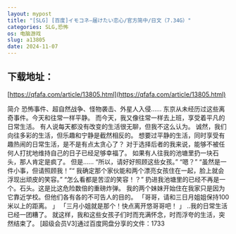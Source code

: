 ```yaml
---
layout: mypost
title: "[SLG] [百度]イモコネ—届けたい恋心/官方简中/日文（7.34G）"
categories: SLG,恐怖
os: 电脑游戏
slug: a13805
date: 2024-11-07
---
```


## 下载地址：

[https://qfafa.com/article/13805.html](https://qfafa.com/article/13805.html)

简介
恐怖事件、超自然战争、怪物袭击、外星人入侵……
东京从未经历过这些离奇事件。今天和往常一样平静。
而今天，我又像往常一样去上班，享受着平凡的日常生活。
有人说每天都没有改变的生活很无聊，但我不这么认为。
诚然，我们向往多彩的生活，但乐趣和宁静是截然相反的。
想要过平静的生活，同时享受有趣热闹的日常生活，是不是有点太贪心了？
对于选择后者的我来说，能够不被任何人打扰地维持自己的日子已经足够幸福了。
如果有人往我的池塘里扔一块石头，那人肯定是疯了。
但是……
“所以，请好好照顾这些女孩。”
“嗯？”
“虽然是一件小事，但请照顾我！”“
我确定那个家伙能和两个漂亮女孩住在一起，脸上就会浮现出顽皮的笑容。”
“怎么看都是苦涩的笑容！？”
扔进我池塘里的已经不再是一个。石头。这是比这危险数倍的重磅炸弹。
我的两个妹妹开始住在我家只是因为它靠近学校。但他们各有各的不可告人的目的。
「哥哥，请和三日月姐姐保持100米以上的距离。
」 「三月小姐就是那个！快点离开悠哥哥吧！
」 ..我的日常生活已经一团糟了。
就这样，我和这些女孩子们时而充满怀念，时而浮夸的生活，突然结束了。
\[超级会员V3\]通过百度网盘分享的文件：1733